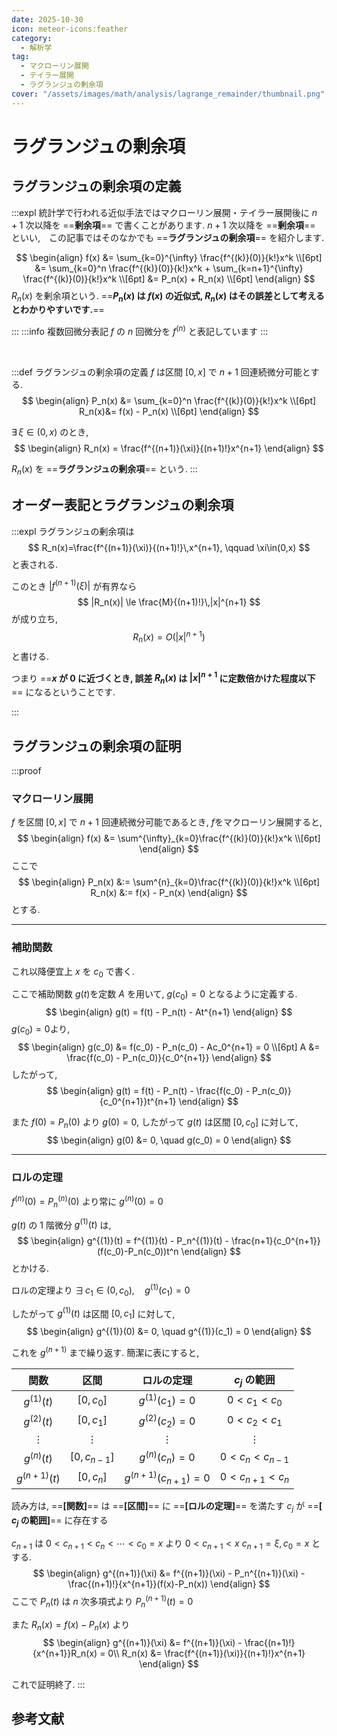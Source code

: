 ```yaml
---
date: 2025-10-30
icon: meteor-icons:feather
category:
  - 解析学
tag:
  - マクローリン展開
  - テイラー展開
  - ラグランジュの剰余項
cover: "/assets/images/math/analysis/lagrange_remainder/thumbnail.png"
---
```


<!-- more -->

# ラグランジュの剰余項
## ラグランジュの剰余項の定義
:::expl
統計学で行われる近似手法ではマクローリン展開・テイラー展開後に $n+1$ 次以降を ==**剰余項**== で書くことがあります.
$n+1$ 次以降を ==**剰余項**== といい,　この記事ではそのなかでも ==**ラグランジュの剰余項**== を紹介します.

$$
\begin{align}
f(x) &= \sum_{k=0}^{\infty} \frac{f^{(k)}(0)}{k!}x^k \\[6pt]
&= \sum_{k=0}^n \frac{f^{(k)}(0)}{k!}x^k + \sum_{k=n+1}^{\infty} \frac{f^{(k)}(0)}{k!}x^k \\[6pt]
&= P_n(x) + R_n(x) \\[6pt]
\end{align}
$$
$R_n(x)$ を剰余項という.
==**$P_n(x)$ は $f(x)$ の近似式, $R_n(x)$ はその誤差として考えるとわかりやすいです.**==

:::
:::info 複数回微分表記
$f$ の $n$ 回微分を $f^{(n)}$ と表記しています
:::

<br>

:::def ラグランジュの剰余項の定義
$f$ は区間 $[0, x]$ で $n+1$ 回連続微分可能とする.
$$
\begin{align}
P_n(x) &= \sum_{k=0}^n \frac{f^{(k)}(0)}{k!}x^k \\[6pt]
R_n(x)&= f(x) - P_n(x) \\[6pt]
\end{align}
$$

$\exists\,\xi \in (0, x)$ のとき,
$$
\begin{align}
R_n(x) = \frac{f^{(n+1)}(\xi)}{(n+1)!}x^{n+1}
\end{align}
$$

$R_n(x)$ を ==**ラグランジュの剰余項**== という.
:::

## オーダー表記とラグランジュの剰余項

:::expl
ラグランジュの剰余項は
$$
R_n(x)=\frac{f^{(n+1)}(\xi)}{(n+1)!}\,x^{n+1}, \qquad \xi\in(0,x)
$$
と表される.

このとき $|f^{(n+1)}(\xi)|$ が有界なら
$$
|R_n(x)| \le \frac{M}{(n+1)!}\,|x|^{n+1}
$$
が成り立ち,
$$
R_n(x)=O(|x|^{n+1})
$$
と書ける.

つまり ==**$x$ が $0$ に近づくとき, 誤差 $R_n(x)$ は $|x|^{n+1}$ に定数倍かけた程度以下**== になるということです.

:::

## ラグランジュの剰余項の証明
:::proof
### マクローリン展開
$f$ を区間 $[0, x]$ で $n+1$ 回連続微分可能であるとき,
$f$をマクローリン展開すると,
$$
\begin{align}
f(x) &= \sum^{\infty}_{k=0}\frac{f^{(k)}(0)}{k!}x^k \\[6pt]
\end{align}
$$
ここで
$$
\begin{align}
P_n(x) &:= \sum^{n}_{k=0}\frac{f^{(k)}(0)}{k!}x^k \\[6pt]
R_n(x) &:= f(x) - P_n(x)
\end{align}
$$
とする.

---
### 補助関数
これ以降便宜上 $x$ を $c_0$ で書く.

ここで補助関数 $g(t)$を定数 $A$ を用いて, $g(c_0) = 0$ となるように定義する.
$$
\begin{align}
g(t) = f(t) - P_n(t) - At^{n+1}
\end{align}
$$
$g(c_0) = 0$より,
$$
\begin{align}
g(c_0) &= f(c_0) - P_n(c_0) - Ac_0^{n+1} = 0 \\[6pt]
A &= \frac{f(c_0) - P_n(c_0)}{c_0^{n+1}}
\end{align}
$$
したがって,
$$
\begin{align}
g(t) = f(t) - P_n(t) - \frac{f(c_0) - P_n(c_0)}{c_0^{n+1}}t^{n+1}
\end{align}
$$

また $f(0) = P_n(0)$ より $g(0)=0$, したがって $g(t)$ は区間 $[0,c_0]$ に対して,
$$
\begin{align}
g(0) &= 0, \quad g(c_0) = 0  
\end{align}
$$

---

### ロルの定理

$f^{(n)}(0) = P_n^{(n)}(0)$ より常に $g^{(n)}(0)=0$

$g(t)$ の $1$ 階微分 $g^{(1)}(t)$ は,
$$
\begin{align}
g^{(1)}(t) = f^{(1)}(t) - P_n^{(1)}(t) - \frac{n+1}{c_0^{n+1}}(f(c_0)-P_n(c_0))t^n
\end{align}
$$
とかける.

ロルの定理より $\exists\,c_1 \in (0,c_0), \quad g^{(1)}(c_1)=0$

したがって $g^{(1)}(t)$ は区間 $[0,c_1]$ に対して,
$$
\begin{align}
g^{(1)}(0) &= 0, \quad g^{(1)}(c_1) = 0
\end{align}
$$

これを $g^{(n+1)}$ まで繰り返す. 簡潔に表にすると,

|関数|区間|ロルの定理|$c_j$ の範囲|
|:---:|:---:|:---:|:---:|
|$g^{(1)}(t)$|$[0,c_0]$|$g^{(1)}(c_1)=0$|$0<c_1<c_0$|
|$g^{(2)}(t)$|$[0,c_1]$|$g^{(2)}(c_2)=0$|$0<c_2<c_1$|
|$\vdots$|$\vdots$|$\vdots$|$\vdots$|
|$g^{(n)}(t)$|$[0,c_{n-1}]$|$g^{(n)}(c_n)=0$|$0<c_n<c_{n-1}$|
|$g^{(n+1)}(t)$|$[0,c_{n}]$|$g^{(n+1)}(c_{n+1})=0$|$0<c_{n+1}<c_n$|

読み方は, ==**[関数]**== は ==**[区間]**== に ==**[ロルの定理]**== を満たす $c_j$ が ==**[ $c_j$ の範囲]**== に存在する

$c_{n+1}$ は $0<c_{n+1}<c_n<\cdots<c_0=x$ より $0<c_{n+1}<x$
$c_{n+1}=\xi, \, c_0 = x$ とする.
$$
\begin{align}
g^{(n+1)}(\xi) &= f^{(n+1)}(\xi) -  P_n^{(n+1)}(\xi) - \frac{(n+1)!}{x^{n+1}}(f(x)-P_n(x))
\end{align}
$$
ここで $P_n(t)$ は $n$ 次多項式より $P^{(n+1)}_n(t)=0$

また $R_n(x) = f(x) - P_n(x)$ より
$$
\begin{align}
g^{(n+1)}(\xi) &= f^{(n+1)}(\xi) - \frac{(n+1)!}{x^{n+1}}R_n(x) = 0\\
R_n(x) &= \frac{f^{(n+1)}(\xi)}{(n+1)!}x^{n+1}
\end{align}
$$

これで証明終了.
:::

## 参考文献
<AffiliateBook id="official1"/>
<AffiliateBook id="takemura_gen_stats"/>
<AffiliateBook id="fullscalemath"/>